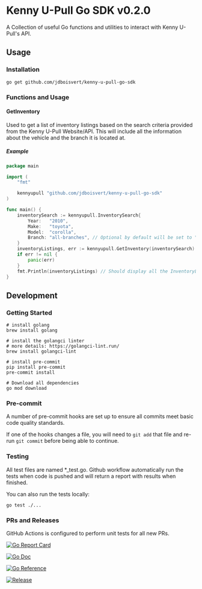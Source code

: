 # Kenny U-Pull Go SDK v0.2.0

A Collection of useful Go functions and utilities to interact with Kenny U-Pull's API.

## Usage

### Installation

    go get github.com/jdboisvert/kenny-u-pull-go-sdk

### Functions and Usage

#### GetInventory
Used to get a list of inventory listings based on the search criteria provided from the Kenny U-Pull Website/API.
This will include all the information about the vehicle and the branch it is located at.
##### Example
```go
package main

import (
	"fmt"

	kennyupull "github.com/jdboisvert/kenny-u-pull-go-sdk"
)

func main() {
	inventorySearch := kennyupull.InventorySearch{
		Year:   "2010",
		Make:   "toyota",
		Model:  "corolla",
		Branch: "all-branches", // Optional by default will be set to "all-branches"
	}
	inventoryListings, err := kennyupull.GetInventory(inventorySearch)
	if err != nil {
		panic(err)
	}
	fmt.Println(inventoryListings) // Should display all the InventoryListenings matching your search criteria
}

```

## Development

### Getting Started

    # install golang
    brew install golang

    # install the golangci linter
    # more details: https://golangci-lint.run/
    brew install golangci-lint

    # install pre-commit
    pip install pre-commit
    pre-commit install

    # Download all dependencies
    go mod download

### Pre-commit

A number of pre-commit hooks are set up to ensure all commits meet basic code quality standards.

If one of the hooks changes a file, you will need to `git add` that file and re-run `git commit` before being able to continue.


### Testing

All test files are named *_test.go. Github workflow automatically run the tests when code is pushed and will return a report with results when finished.

You can also run the tests locally:

    go test ./...

### PRs and Releases

GitHub Actions is configured to perform unit tests for all new PRs.

[![Go Report Card](https://goreportcard.com/badge/github.com/jdboisvert/kenny-u-pull-go-sdk)](https://goreportcard.com/report/github.com/jdboisvert/kenny-u-pull-go-sdk)

[![Go Doc](https://img.shields.io/badge/godoc-reference-blue.svg?style=flat-square)](https://github.com/jdboisvert/kenny-u-pull-go-sdk)

[![Go Reference](https://pkg.go.dev/badge/github.com/jdboisvert/kenny-u-pull-go-sdk.svg)](https://pkg.go.dev/github.com/jdboisvert/kenny-u-pull-go-sdk)

[![Release](https://img.shields.io/github/release/golang-standards/project-layout.svg?style=flat-square)](https://github.com/jdboisvert/kenny-u-pull-go-sdk/releases/latest)
